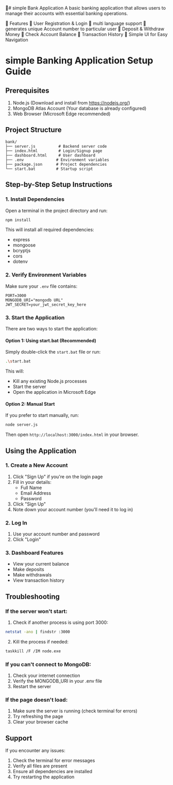 🏦# simple Bank Application
A basic banking application that allows users to manage their accounts with essential banking operations.

🚀 Features
🔹 User Registration & Login
🔹 multi language support 
🔹 generates unique Account number to particular user 
🔹 Deposit & Withdraw Money
🔹 Check Account Balance
🔹 Transaction History
🔹 Simple UI for Easy Navigation

# simple Banking Application Setup Guide

## Prerequisites
1. Node.js (Download and install from https://nodejs.org/)
2. MongoDB Atlas Account (Your database is already configured)
3. Web Browser (Microsoft Edge recommended)

## Project Structure
```
bank/
├── server.js          # Backend server code
├── index.html         # Login/Signup page
├── dashboard.html     # User dashboard
├── .env              # Environment variables
├── package.json      # Project dependencies
└── start.bat         # Startup script
```

## Step-by-Step Setup Instructions

### 1. Install Dependencies
Open a terminal in the project directory and run:
```bash
npm install
```
This will install all required dependencies:
- express
- mongoose
- bcryptjs
- cors
- dotenv

### 2. Verify Environment Variables
Make sure your `.env` file contains:
```env
PORT=3000
MONGODB_URI="mongodb URL"
JWT_SECRET=your_jwt_secret_key_here
```

### 3. Start the Application
There are two ways to start the application:

#### Option 1: Using start.bat (Recommended)
Simply double-click the `start.bat` file or run:
```bash
.\start.bat
```
This will:
- Kill any existing Node.js processes
- Start the server
- Open the application in Microsoft Edge

#### Option 2: Manual Start
If you prefer to start manually, run:
```bash
node server.js
```
Then open `http://localhost:3000/index.html` in your browser.

## Using the Application

### 1. Create a New Account
1. Click "Sign Up" if you're on the login page
2. Fill in your details:
   - Full Name
   - Email Address
   - Password
3. Click "Sign Up"
4. Note down your account number (you'll need it to log in)

### 2. Log In
1. Use your account number and password
2. Click "Login"

### 3. Dashboard Features
- View your current balance
- Make deposits
- Make withdrawals
- View transaction history

## Troubleshooting

### If the server won't start:
1. Check if another process is using port 3000:
```bash
netstat -ano | findstr :3000
```
2. Kill the process if needed:
```bash
taskkill /F /IM node.exe
```

### If you can't connect to MongoDB:
1. Check your internet connection
2. Verify the MONGODB_URI in your .env file
3. Restart the server

### If the page doesn't load:
1. Make sure the server is running (check terminal for errors)
2. Try refreshing the page
3. Clear your browser cache

## Support
If you encounter any issues:
1. Check the terminal for error messages
2. Verify all files are present
3. Ensure all dependencies are installed
4. Try restarting the application
